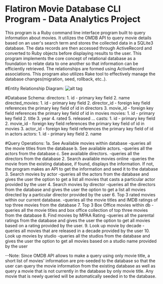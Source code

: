 # Flatiron Movie Database CLI Program - Data Analytics Project

This program is a Ruby command line interface program built to query information about movies. It utilizes the OMDB API to query movie details based on an user's search term and stores the collected data in a SQLite3 database. The data records are then accessed through ActiveRecord and converted to Ruby objects before displaying results to the user. This program implements the core concept of relational database as a foundation to relate data to one another so that information can be efficiently retrieved. The relationships are formed using ActiveRecord associations. This program also utilizes Rake tool to effectively manage the database changes(migration, seed, rollback, etc..).

#Entity Relationship Diagram:
![alt tag](https://imgur.com/a/3IFyA3G)

#Database Schema:
directors:
	1. id - primary key field
	2. name
directed_movies:
	1. id - primary key field
	2. director_id - foreign key field references the primary key field of id in directors
	3. movie_id - foreign key field references the primary key field of id in movies
movies:
	1. id - primary key field
	2. title
	3. year
	4. rated
	5. released ...
casts:
	1. id - primary key field
	2. movie_id - foreign key field references the primary key field of id in movies
	3. actor_id - foreign key field references the primary key field of id in actors
actors:
	1. id - primary key field
	2. name

#Query Operations:
		1a. See Available movies within database
				-queries all the movie titles from the database
			b. See available actors.
				-queries all the actors from the database
			c. See available directors.
				-queries all the directors from the database
		2. Search available movies online
		    	-queries the movie from the existing database, if found, displays the information. If not, the program makes an API to get the information and seed it to the database
		3. Search movies by actor
				  -queries all the actors from the database and gives the user the option to get a list all movies that casts a particular actor provided by the user
		4. Search movies by director
				 -queries all the directors from the database and gives the user the option to get a list all movies directed by a particular director provided by the user
		6. Top 3 rated movies within our current database.
				 -queries all the movie titles and IMDB ratings of top three movies from the database
		7. Top 3 Box Office movies within db
				  -queries all the movie titles and box office collection of top three movies from the database
		8. Find movies by MPAA Rating
		          -queries all the parental ratings from the database and gives the user the option to get all movies based on a rating provided by the user.
		9. Look up movie by decade
		          -	queries all movies that are released in a decade provided by the user
		10. Look up movies by studio
		         -queries all the studios from the database and gives the user the option to get all movies based on a studio name provided by the user

--Note: Since OMDB API allows to make a query using only movie title, a short list of movies' information are pre-seeded to the database so that the user can query the movie information from the existing database as well as query a movie that is not currently in the database by only movie title. Any movie that is newly queried will be automatically seeded in to the database.
